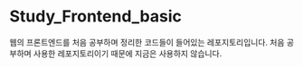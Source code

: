 # Study_Frontend_basic

웹의 프론트엔드를 처음 공부하며 정리한 코드들이 들어있는 레포지토리입니다. 처음 공부하며 사용한 레포지토리이기 때문에 지금은 사용하지 않습니다.
